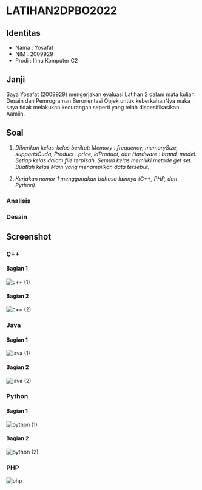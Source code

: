 # LATIHAN2DPBO2022
## Identitas
- Nama : Yosafat
- NIM  : 2009929
- Prodi : Ilmu Komputer C2

## Janji
Saya Yosafat (2009929) mengerjakan evaluasi Latihan 2 dalam mata kuliah Desain dan Pemrograman Berorientasi Objek untuk keberkahanNya maka saya tidak melakukan kecurangan seperti yang telah dispesifikasikan. Aamiin.

## Soal
1. _Diberikan kelas-kelas berikut: Memory : frequency, memorySize, supportsCuda, Product : price, idProduct, dan Hardware : brand, model. Setiap kelas dalam file terpisah. Semua 
   kelas memiliki metode get set. Buatlah kelas Main yang menampilkan data tersebut._

2. _Kerjakan nomor 1 menggunakan bahasa lainnya (C++, PHP, dan Python)._

### Analisis

### Desain

## Screenshot
### C++
#### Bagian 1
![c++ (1)](https://user-images.githubusercontent.com/77567907/154723536-d7e392f0-1262-4d09-b167-ec98c45540d0.jpg)
#### Bagian 2
![c++ (2)](https://user-images.githubusercontent.com/77567907/154723918-3a1754f6-5d7c-42bc-ab25-766f494e6c57.jpg)

### Java
#### Bagian 1
![java (1)](https://user-images.githubusercontent.com/77567907/154723923-ca0e6f3f-ee2a-4208-b221-ff36218f1353.jpg)
#### Bagian 2
![java (2)](https://user-images.githubusercontent.com/77567907/154723926-b74866d2-e3e7-4203-b94b-704097922190.jpg)

### Python
#### Bagian 1
![python (1)](https://user-images.githubusercontent.com/77567907/154723933-3375156d-16b7-4fcf-83db-0df658c44b93.jpg)
#### Bagian 2
![python (2)](https://user-images.githubusercontent.com/77567907/154723934-7895736f-1d1e-4b8e-89b0-e59184db7a82.jpg)

### PHP
![php](https://user-images.githubusercontent.com/77567907/154723928-51d62df6-0f65-4107-94ed-2545af12e260.jpg)
